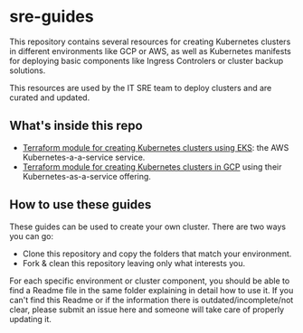 # sre-guides
This repository contains several resources for creating Kubernetes clusters in different environments like GCP or AWS, as well as Kubernetes manifests for deploying basic components like Ingress Controlers or cluster backup solutions.

This resources are used by the IT SRE team to deploy clusters and are curated and updated.

## What's inside this repo
* [Terraform module for creating Kubernetes clusters using EKS](terraform/eks/README.md): the AWS Kubernetes-a-a-service service.
* [Terraform module for creating Kubernetes clusters in GCP](terraform/gke/README.md) using their Kubernetes-as-a-service offering.


## How to use these guides
These guides can be used to create your own cluster. There are two ways you can go:
* Clone this repository and copy the folders that match your environment.
* Fork & clean this repository leaving only what interests you.

For each specific environment or cluster component, you should be able to find a Readme file in the same folder explaining in detail how to use it. If you can't find this Readme or if the information there is outdated/incomplete/not clear, please submit an issue here and someone will take care of properly updating it.
